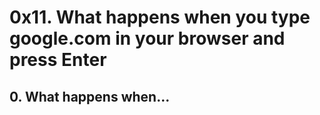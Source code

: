 # 0x11. What happens when you type google.com in your browser and press Enter
## 0. What happens when...
